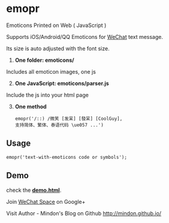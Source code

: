emopr
=====

Emoticons Printed on Web ( JavaScript )


Supports iOS/Android/QQ Emoticons for [WeChat](http://wechat.com) text message.


Its size is auto adjusted with the font size.


1.  **One folder: emoticons/**

  Includes all emoticon images, one js


2.  **One JavaScript: emoticons/parser.js**

  Include the js into your html page


3.  **One method**


	<code>emopr('/::) /微笑 [发呆] [發呆] [CoolGuy], 支持简体、繁体、泰语代码 \ue057 ...')</code>


Usage
-------
<code>emopr('text-with-emoticons code or symbols');</code>


Demo
-------
check the **[demo.html](./demo.html)**.


Join [WeChat Space](https://plus.google.com/communities/102783597675617808511) on Google+


Visit Author - Mindon's Blog on Github <http://mindon.github.io/>
